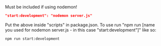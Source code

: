 Must be included if using nodemon!
```json
"start:development": "nodemon server.js" 
```

Put the above inside "scripts" in package.json.
To use run "npm run [name you used for nodemon server.js - in this case "start:development"]" like so:
```bash
npm run start:development
```
